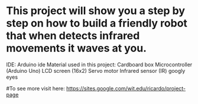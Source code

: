 # This project will show you a step by step on how to build a friendly robot that when detects infrared movements it waves at you.

IDE: Arduino ide
Material used in this project:
Cardboard box
Microcontroller (Arduino Uno)
LCD screen (16x2) 
Servo motor
Infrared sensor (IR) 
googly eyes

#To see more visit here: https://sites.google.com/wit.edu/ricardo/project-page

